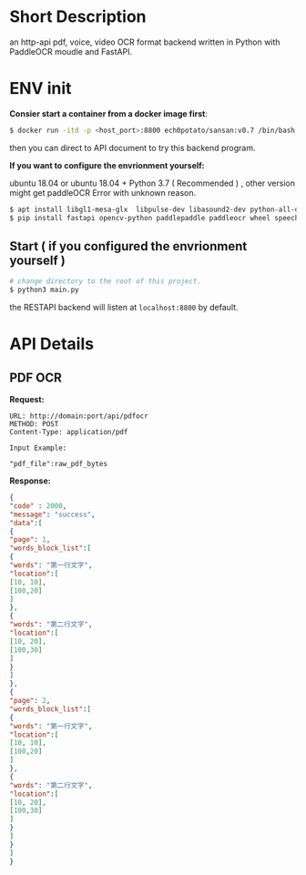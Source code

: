 # Short Description

an http-api pdf, voice, video OCR format backend written in Python with PaddleOCR moudle and FastAPI. 

# ENV init

**Consier start a container from a docker image first**:

```bash
$ docker run -itd -p <host_port>:8800 ech0potato/sansan:v0.7 /bin/bash /root/start.sh 
```
then you can direct to API document to try this backend program.

**If you want to configure the envrionment yourself:**

ubuntu 18.04 or ubuntu 18.04 +
Python 3.7 ( Recommended ) , other version might get paddleOCR Error with unknown reason. 

```bash
$ apt install libgl1-mesa-glx  libpulse-dev libasound2-dev python-all-dev build-essential swig 
$ pip install fastapi opencv-python paddlepaddle paddleocr wheel speechrecognition fitz pocketsphinx PyMuPDF filetype
```

## Start ( if you configured the envrionment yourself )

```bash
# change directory to the root of this project.
$ python3 main.py
```

the RESTAPI backend will listen at `localhost:8800` by default.

# API Details

## PDF OCR

**Request:**
```
URL: http://domain:port/api/pdfocr
METHOD: POST
Content-Type: application/pdf

Input Example:

"pdf_file":raw_pdf_bytes

```

**Response:**
```json
{
"code" : 2000,
"message": "success",
"data":[
{
"page": 1,
"words_block_list":[
{
"words": "第一行文字",
"location":[
[10, 10],
[100,20]
]
},
{
"words": "第二行文字",
"location":[
[10, 20],
[100,30]
]
}
] 
},
{
"page": 2,
"words_block_list":[
{
"words": "第一行文字",
"location":[
[10, 10],
[100,20]
]
},
{
"words": "第二行文字",
"location":[
[10, 20],
[100,30]
]
}
] 
}
]
}

```
## 
